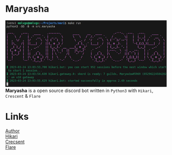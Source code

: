 # Maryasha
![](assets/banner.jpg)
**Maryasha** is a open source discord bot written in `Python3` with `Hikari`, `Crescent` & `Flare`
# Links
[Author](https://mmlvgx.xp3.biz)\
[Hikari](https://github.com/hikari-py/hikari)\
[Crecsent](https://github.com/hikari-crescent/hikari-crescent)\
[Flare](https://github.com/brazier-dev/hikari-flare)
